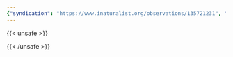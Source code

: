 ```yaml
---
{"syndication": "https://www.inaturalist.org/observations/135721231", "date": "2022-09-17T18:26:30-04:00", "taxon": {"name": "Toxicodendron radicans", "common_name": "eastern poison ivy"}, "quality_grade": "research", "identifications_most_agree": true, "species_guess": "eastern poison ivy", "identifications_most_disagree": false, "captive": false, "project_ids": [4034], "community_taxon_id": 58732, "geojson": {"type": "Point", "coordinates": [-73.8038991667, 43.0472238889]}, "owners_identification_from_vision": false, "identifications_count": 1, "obscured": false, "num_identification_agreements": 1, "num_identification_disagreements": 0, "place_guess": "25XW+9Q, Saratoga Springs, NY 12866, USA", "photos": [{"id": 231525811, "license_code": "cc-by-nc", "original_dimensions": {"width": 1536, "height": 2048}, "url": "https://inaturalist-open-data.s3.amazonaws.com/photos/231525811/square.jpeg", "attribution": "(c) Brandon Rozek, some rights reserved (CC BY-NC)", "flags": [], "moderator_actions": [], "hidden": false}]}
---
```

{{< unsafe >}}

{{< /unsafe >}}
